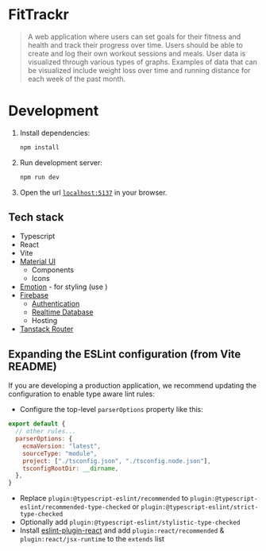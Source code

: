 # FitTrackr

> A web application where users can set goals for their fitness and health and track their progress over time. Users should be able to create and log their own workout sessions and meals. User data is visualized through various types of graphs. Examples of data that can be visualized include weight loss over time and running distance for each week of the past month.

# Development

1. Install dependencies:
    ```bash
    npm install
    ```

2. Run development server:
    ```bash
    npm run dev
    ```

3. Open the url [`localhost:5137`](http://localhost:5173/) in your browser.

## Tech stack
- Typescript
- React
- Vite
- [Material UI](https://mui.com/material-ui/all-components/)
  - Components
  - Icons
- [Emotion](https://emotion.sh/docs/introduction#react) - for styling (use )
- [Firebase](https://console.firebase.google.com/u/0/project/dh2642-project-7eb8e)
  - [Authentication](https://firebase.google.com/docs/auth/web/start)
  - [Realtime Database](https://firebase.google.com/docs/database/web/read-and-write)
  - Hosting
- [Tanstack Router](https://tanstack.com/router/latest/docs/framework/react/quick-start)


## Expanding the ESLint configuration (from Vite README)

If you are developing a production application, we recommend updating the configuration to enable type aware lint rules:

- Configure the top-level `parserOptions` property like this:

```js
export default {
  // other rules...
  parserOptions: {
    ecmaVersion: "latest",
    sourceType: "module",
    project: ["./tsconfig.json", "./tsconfig.node.json"],
    tsconfigRootDir: __dirname,
  },
}
```

- Replace `plugin:@typescript-eslint/recommended` to `plugin:@typescript-eslint/recommended-type-checked` or `plugin:@typescript-eslint/strict-type-checked`
- Optionally add `plugin:@typescript-eslint/stylistic-type-checked`
- Install [eslint-plugin-react](https://github.com/jsx-eslint/eslint-plugin-react) and add `plugin:react/recommended` & `plugin:react/jsx-runtime` to the `extends` list
